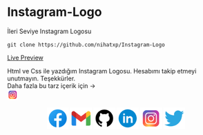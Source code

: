 # Instagram-Logo
İleri Seviye Instagram Logosu

```
git clone https://github.com/nihatxp/Instagram-Logo
```

[Live Preview](https://nihatxp.github.io/Instagram-Logo)

Html ve Css ile yazdığım Instagram Logosu. Hesabımı takip etmeyi unutmayın. Teşekkürler.<br/>
Daha fazla bu tarz içerik için → <code><a href="https://instagram.com/codingwithnihat" target="_blank">
	  <img width="25px" src="https://raw.githubusercontent.com/nihatxp/nihatxp/master/assets/instagram-512.svg" alt="Instagram"/></a></code>
	


<p align="center">
  <a href="https://facebook.com/nihatxp" target="_blank">
	  <img width="50px" src="https://raw.githubusercontent.com/nihatxp/nihatxp/master/assets/facebook.svg" alt="Website"/></a>
	
  <a href="mailto:nihat.aliyev889@gmail.com">
	  <img width="50px" src="https://raw.githubusercontent.com/nihatxp/nihatxp/master/assets/gmail.svg" alt="Gmail"/></a>
	
  <a href="https://github.com/nihatxp" target="_blank">
	  <img width="50px" src="https://raw.githubusercontent.com/nihatxp/nihatxp/master/assets/github.svg" alt="GitHub"/></a>
	
  <a href="https://www.linkedin.com/in/nihatxp" target="_blank">
	  <img width="50px" src="https://raw.githubusercontent.com/nihatxp/nihatxp/master/assets/linkedin.svg" alt="LinkedIn"/></a>
	
  <a href="https://instagram.com/nihatxp" target="_blank">
	  <img width="50px" src="https://raw.githubusercontent.com/nihatxp/nihatxp/master/assets/instagram-512.svg" alt="Instagram"/></a>
	
  <a href="https://twitter.com/nihatlyv" target="_blank">
	  <img width="50px" src="https://raw.githubusercontent.com/nihatxp/nihatxp/master/assets/twitter.svg" alt="Twitter" /></a>
</p>

